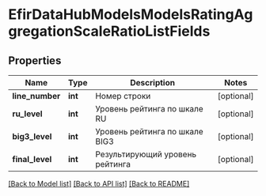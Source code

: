 # EfirDataHubModelsModelsRatingAggregationScaleRatioListFields

## Properties
Name | Type | Description | Notes
------------ | ------------- | ------------- | -------------
**line_number** | **int** | Номер строки | [optional] 
**ru_level** | **int** | Уровень рейтинга по шкале RU | [optional] 
**big3_level** | **int** | Уровень рейтинга по шкале BIG3 | [optional] 
**final_level** | **int** | Результирующий уровень рейтинга | [optional] 

[[Back to Model list]](../README.md#documentation-for-models) [[Back to API list]](../README.md#documentation-for-api-endpoints) [[Back to README]](../README.md)

